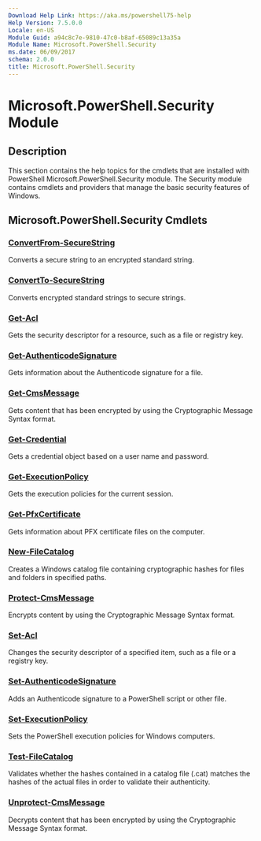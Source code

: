 ```yaml
---
Download Help Link: https://aka.ms/powershell75-help
Help Version: 7.5.0.0
Locale: en-US
Module Guid: a94c8c7e-9810-47c0-b8af-65089c13a35a
Module Name: Microsoft.PowerShell.Security
ms.date: 06/09/2017
schema: 2.0.0
title: Microsoft.PowerShell.Security
---
```

# Microsoft.PowerShell.Security Module

## Description

This section contains the help topics for the cmdlets that are installed with PowerShell
Microsoft.PowerShell.Security module. The Security module contains cmdlets and providers that manage
the basic security features of Windows.

## Microsoft.PowerShell.Security Cmdlets

### [ConvertFrom-SecureString](ConvertFrom-SecureString.md)

Converts a secure string to an encrypted standard string.

### [ConvertTo-SecureString](ConvertTo-SecureString.md)

Converts encrypted standard strings to secure strings.

### [Get-Acl](Get-Acl.md)

Gets the security descriptor for a resource, such as a file or registry key.

### [Get-AuthenticodeSignature](Get-AuthenticodeSignature.md)

Gets information about the Authenticode signature for a file.

### [Get-CmsMessage](Get-CmsMessage.md)

Gets content that has been encrypted by using the Cryptographic Message Syntax format.

### [Get-Credential](Get-Credential.md)

Gets a credential object based on a user name and password.

### [Get-ExecutionPolicy](Get-ExecutionPolicy.md)

Gets the execution policies for the current session.

### [Get-PfxCertificate](Get-PfxCertificate.md)

Gets information about PFX certificate files on the computer.

### [New-FileCatalog](New-FileCatalog.md)

Creates a Windows catalog file containing cryptographic hashes for files and folders in specified
paths.

### [Protect-CmsMessage](Protect-CmsMessage.md)

Encrypts content by using the Cryptographic Message Syntax format.

### [Set-Acl](Set-Acl.md)

Changes the security descriptor of a specified item, such as a file or a registry key.

### [Set-AuthenticodeSignature](Set-AuthenticodeSignature.md)

Adds an Authenticode signature to a PowerShell script or other file.

### [Set-ExecutionPolicy](Set-ExecutionPolicy.md)

Sets the PowerShell execution policies for Windows computers.

### [Test-FileCatalog](Test-FileCatalog.md)

Validates whether the hashes contained in a catalog file (.cat) matches the hashes of the actual
files in order to validate their authenticity.

### [Unprotect-CmsMessage](Unprotect-CmsMessage.md)

Decrypts content that has been encrypted by using the Cryptographic Message Syntax format.
